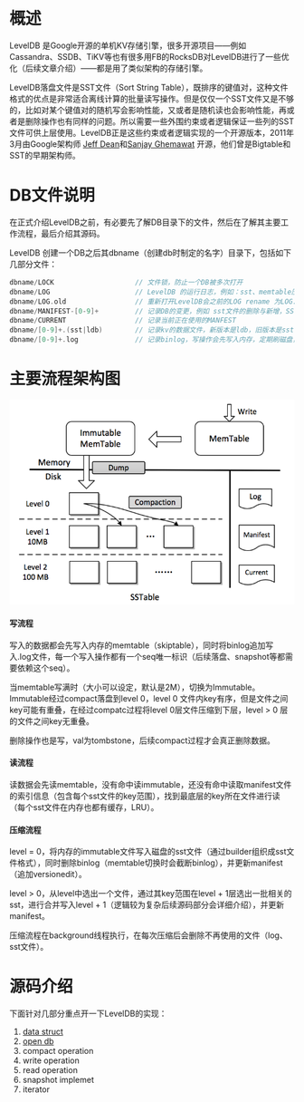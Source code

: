 # 概述

LevelDB 是Google开源的单机KV存储引擎，很多开源项目——例如 Cassandra、SSDB、TiKV等也有很多用FB的RocksDB对LevelDB进行了一些优化（后续文章介绍）——都是用了类似架构的存储引擎。

LevelDB落盘文件是SST文件（Sort String Table），既排序的键值对，这种文件格式的优点是非常适合离线计算的批量读写操作。但是仅仅一个SST文件又是不够的，比如对某个键值对的随机写会影响性能，又或者是随机读也会影响性能，再或者是删除操作也有同样的问题。所以需要一些外围约束或者逻辑保证一些列的SST文件可供上层使用。LevelDB正是这些约束或者逻辑实现的一个开源版本，2011年3月由Google架构师 [Jeff Dean](https://ai.google/research/people/jeff)和[Sanjay Ghemawat](https://ai.google/research/people/SanjayGhemawat) 开源，他们曾是Bigtable和SST的早期架构师。



# DB文件说明

在正式介绍LevelDB之前，有必要先了解DB目录下的文件，然后在了解其主要工作流程，最后介绍其源码。

LevelDB 创建一个DB之后其dbname（创建db时制定的名字）目录下，包括如下几部分文件：

```c++
dbname/LOCK                    // 文件锁，防止一个DB被多次打开
dbname/LOG                     // LevelDB 的运行日志，例如：sst、memtable压缩信息等
dbname/LOG.old                 // 重新打开LevelDB会之前的LOG rename 为LOG.old 
dbname/MANIFEST-[0-9]+         // 记录DB的变更，例如 sst文件的删除与新增，SST文件的元信息（读请求需要先获取索引）等，格式为VersionEdit
dbname/CURRENT                 // 记录当前正在使用的MANFEST
dbname/[0-9]+.(sst|ldb)        // 记录kv的数据文件，新版本是ldb，旧版本是sst
dbname/[0-9]+.log              // 记录binlog，写操作会先写入内存，定期刷磁盘，期间日志会写入log文件
```



# 主要流程架构图

<img src="../../images/leveldb_arc.png" alt="leveldb_arc.png" style="zoom:80%;" />

#### 写流程

写入的数据都会先写入内存的memtable（skiptable），同时将binlog追加写入.log文件，每一个写入操作都有一个seq唯一标识（后续落盘、snapshot等都需要依赖这个seq）。

当memtable写满时（大小可以设定，默认是2M），切换为Immutable。Immutable经过compact落盘到level 0，level 0 文件内key有序，但是文件之间key可能有重叠，在经过compatc过程将level 0层文件压缩到下层，level > 0 层的文件之间key无重叠。

删除操作也是写，val为tombstone，后续compact过程才会真正删除数据。

#### 读流程

读数据会先读memtable，没有命中读immutable，还没有命中读取manifest文件的索引信息（包含每个sst文件的key范围），找到最底层的key所在文件进行读（每个sst文件在内存也都有缓存，LRU）。

#### 压缩流程

level = 0，将内存的immutable文件写入磁盘的sst文件（通过builder组织成sst文件格式），同时删除binlog（memtable切换时会截断binlog），并更新manifest（追加versionedit）。

level > 0，从level中选出一个文件，通过其key范围在level + 1层选出一批相关的sst，进行合并写入level + 1（逻辑较为复杂后续源码部分会详细介绍），并更新manifest。

压缩流程在background线程执行，在每次压缩后会删除不再使用的文件（log、sst文件）。



# 源码介绍

下面针对几部分重点开一下LevelDB的实现：

1. [data struct](https://github.com/joeylichang/joeylichang.github.io/blob/master/src/leveldb/data_type.md)
2. [open db](https://github.com/joeylichang/joeylichang.github.io/blob/master/src/leveldb/open.md)
3. compact operation
4. write operation
5. read operation
6. snapshot implemet
7. iterator

